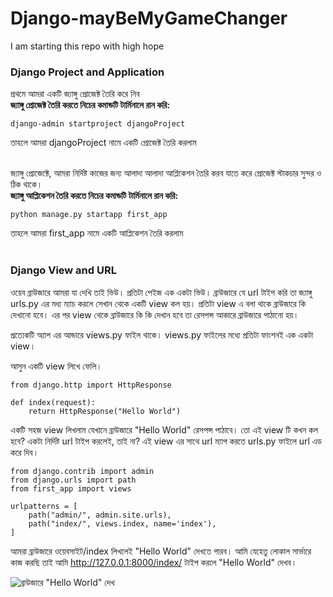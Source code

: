 # Django-mayBeMyGameChanger
 I am starting this repo with high hope
### Django Project and Application
প্রথমে আমরা একটি জ্যাঙ্গু প্রোজেক্ট তৈরি করে নিব <br>
**জ্যাঙ্গু প্রোজেক্ট তৈরি করতে নিচের কমান্ডটি টার্মিনালে রান করি:**

    django-admin startproject djangoProject

তাহলে আমরা djangoProject নামে একটি প্রোজেক্ট তৈরি করলাম <br><br>


জ্যাঙ্গু প্রোজেক্টে, আমরা নির্দিষ্ট কাজের জন্য আলাদা আলাদা আপ্লিকেশন তৈরি করব যাতে করে প্রোজেক্ট স্টাকচার সুন্দর ও ঠিক থাকে।<br>
**জ্যাঙ্গু আপ্লিকেশন তৈরি করতে নিচের কমান্ডটি টার্মিনালে রান করি:**

    python manage.py startapp first_app

তাহলে আমরা first_app নামে একটি আপ্লিকেশন তৈরি করলাম <br><br>

### Django View and URL
ওয়েব ব্রাউজারে আমরা যা দেখি তাই ভিউ। প্রতিটা পেইজ এক একটা ভিউ। 
ব্রাউজারে যে url টাইপ করি তা জ্যাঙ্গু urls.py এর মধ্য ম্যাচ করলে সেখান থেকে একটি view কল হয়। প্রতিটা view এ বলা থাকে ব্রাউজারে কি দেখানো হবে।
এর পর view থেকে ব্রাউজারে কি কি দেখান হবে তা রেসপন্স আকারে ব্রাউজারে পাঠানো হয়।<br>

প্রত্যেকটি অ্যাপ এর আন্ডারে views.py ফাইল থাকে। views.py ফাইলের মধ্যে প্রতিটা ফাংশনই এক একটা view। 

আসুন একটি view লিখে ফেলি।

    from django.http import HttpResponse

    def index(request):
        return HttpResponse("Hello World")

একটি সহজ view লিখলাম যেখানে ব্রাউজারে "Hello World" রেসপন্স পাঠাবে। 
তো এই view টি কখন কল হবে? একটা নির্দিষ্ট url টাইপ করলেই, তাই না? এই view এর সাথে url ম্যাপ করতে urls.py ফাইলে url এড করে দিব।

    from django.contrib import admin
    from django.urls import path
    from first_app import views
    
    urlpatterns = [
        path("admin/", admin.site.urls),
        path("index/", views.index, name='index'),
    ]

আমরা ব্রাউজারে ওয়েবসাইট/index লিখলেই "Hello World" দেখতে পারব। আমি যেহেতু লোকাল সার্ভারে কাজ করছি তাই আমি http://127.0.0.1:8000/index/ টাইপ করলে "Hello World" দেখব। 

![](https://github.com/mdforhadcse/Django-mayBeMyGameChanger/blob/main/readme_images/Screenshot%202022-08-07%20at%2010.29.48%20AM.png 'ব্রাউজারে "Hello World" দেখ')